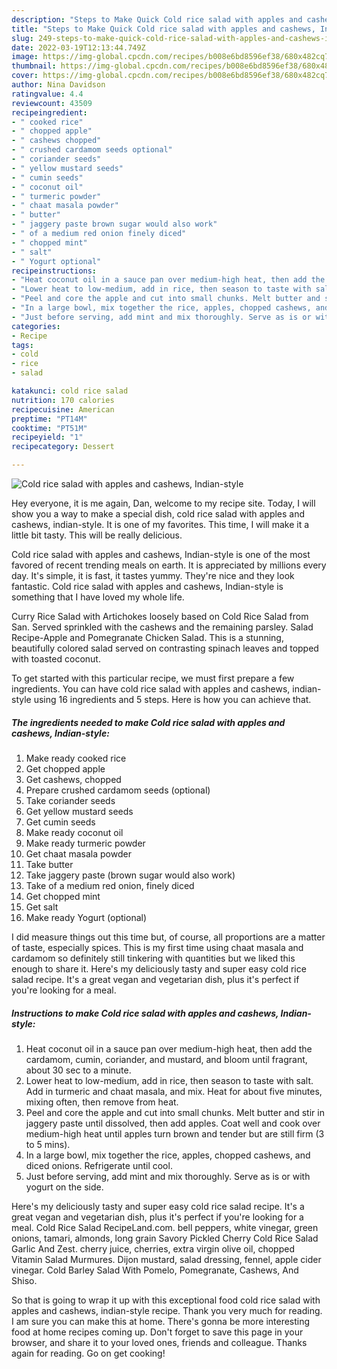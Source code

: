 ```yaml
---
description: "Steps to Make Quick Cold rice salad with apples and cashews, Indian-style"
title: "Steps to Make Quick Cold rice salad with apples and cashews, Indian-style"
slug: 249-steps-to-make-quick-cold-rice-salad-with-apples-and-cashews-indian-style
date: 2022-03-19T12:13:44.749Z
image: https://img-global.cpcdn.com/recipes/b008e6bd8596ef38/680x482cq70/cold-rice-salad-with-apples-and-cashews-indian-style-recipe-main-photo.jpg
thumbnail: https://img-global.cpcdn.com/recipes/b008e6bd8596ef38/680x482cq70/cold-rice-salad-with-apples-and-cashews-indian-style-recipe-main-photo.jpg
cover: https://img-global.cpcdn.com/recipes/b008e6bd8596ef38/680x482cq70/cold-rice-salad-with-apples-and-cashews-indian-style-recipe-main-photo.jpg
author: Nina Davidson
ratingvalue: 4.4
reviewcount: 43509
recipeingredient:
- " cooked rice"
- " chopped apple"
- " cashews chopped"
- " crushed cardamom seeds optional"
- " coriander seeds"
- " yellow mustard seeds"
- " cumin seeds"
- " coconut oil"
- " turmeric powder"
- " chaat masala powder"
- " butter"
- " jaggery paste brown sugar would also work"
- " of a medium red onion finely diced"
- " chopped mint"
- " salt"
- " Yogurt optional"
recipeinstructions:
- "Heat coconut oil in a sauce pan over medium-high heat, then add the cardamom, cumin, coriander, and mustard, and bloom until fragrant, about 30 sec to a minute."
- "Lower heat to low-medium, add in rice, then season to taste with salt. Add in turmeric and chaat masala, and mix. Heat for about five minutes, mixing often, then remove from heat."
- "Peel and core the apple and cut into small chunks. Melt butter and stir in jaggery paste until dissolved, then add apples. Coat well and cook over medium-high heat until apples turn brown and tender but are still firm (3 to 5 mins)."
- "In a large bowl, mix together the rice, apples, chopped cashews, and diced onions. Refrigerate until cool."
- "Just before serving, add mint and mix thoroughly. Serve as is or with yogurt on the side."
categories:
- Recipe
tags:
- cold
- rice
- salad

katakunci: cold rice salad 
nutrition: 170 calories
recipecuisine: American
preptime: "PT14M"
cooktime: "PT51M"
recipeyield: "1"
recipecategory: Dessert

---
```



![Cold rice salad with apples and cashews, Indian-style](https://img-global.cpcdn.com/recipes/b008e6bd8596ef38/680x482cq70/cold-rice-salad-with-apples-and-cashews-indian-style-recipe-main-photo.jpg)

Hey everyone, it is me again, Dan, welcome to my recipe site. Today, I will show you a way to make a special dish, cold rice salad with apples and cashews, indian-style. It is one of my favorites. This time, I will make it a little bit tasty. This will be really delicious.

Cold rice salad with apples and cashews, Indian-style is one of the most favored of recent trending meals on earth. It is appreciated by millions every day. It's simple, it is fast, it tastes yummy. They're nice and they look fantastic. Cold rice salad with apples and cashews, Indian-style is something that I have loved my whole life.

Curry Rice Salad with Artichokes loosely based on Cold Rice Salad from San. Served sprinkled with the cashews and the remaining parsley. Salad Recipe-Apple and Pomegranate Chicken Salad. This is a stunning, beautifully colored salad served on contrasting spinach leaves and topped with toasted coconut.


To get started with this particular recipe, we must first prepare a few ingredients. You can have cold rice salad with apples and cashews, indian-style using 16 ingredients and 5 steps. Here is how you can achieve that.

<!--inarticleads1-->

##### The ingredients needed to make Cold rice salad with apples and cashews, Indian-style:

1. Make ready  cooked rice
1. Get  chopped apple
1. Get  cashews, chopped
1. Prepare  crushed cardamom seeds (optional)
1. Take  coriander seeds
1. Get  yellow mustard seeds
1. Get  cumin seeds
1. Make ready  coconut oil
1. Make ready  turmeric powder
1. Get  chaat masala powder
1. Take  butter
1. Take  jaggery paste (brown sugar would also work)
1. Take  of a medium red onion, finely diced
1. Get  chopped mint
1. Get  salt
1. Make ready  Yogurt (optional)


I did measure things out this time but, of course, all proportions are a matter of taste, especially spices. This is my first time using chaat masala and cardamom so definitely still tinkering with quantities but we liked this enough to share it. Here&#39;s my deliciously tasty and super easy cold rice salad recipe. It&#39;s a great vegan and vegetarian dish, plus it&#39;s perfect if you&#39;re looking for a meal. 

<!--inarticleads2-->

##### Instructions to make Cold rice salad with apples and cashews, Indian-style:

1. Heat coconut oil in a sauce pan over medium-high heat, then add the cardamom, cumin, coriander, and mustard, and bloom until fragrant, about 30 sec to a minute.
1. Lower heat to low-medium, add in rice, then season to taste with salt. Add in turmeric and chaat masala, and mix. Heat for about five minutes, mixing often, then remove from heat.
1. Peel and core the apple and cut into small chunks. Melt butter and stir in jaggery paste until dissolved, then add apples. Coat well and cook over medium-high heat until apples turn brown and tender but are still firm (3 to 5 mins).
1. In a large bowl, mix together the rice, apples, chopped cashews, and diced onions. Refrigerate until cool.
1. Just before serving, add mint and mix thoroughly. Serve as is or with yogurt on the side.


Here&#39;s my deliciously tasty and super easy cold rice salad recipe. It&#39;s a great vegan and vegetarian dish, plus it&#39;s perfect if you&#39;re looking for a meal. Cold Rice Salad RecipeLand.com. bell peppers, white vinegar, green onions, tamari, almonds, long grain Savory Pickled Cherry Cold Rice Salad Garlic And Zest. cherry juice, cherries, extra virgin olive oil, chopped Vitamin Salad Murmures. Dijon mustard, salad dressing, fennel, apple cider vinegar. Cold Barley Salad With Pomelo, Pomegranate, Cashews, And Shiso. 

So that is going to wrap it up with this exceptional food cold rice salad with apples and cashews, indian-style recipe. Thank you very much for reading. I am sure you can make this at home. There's gonna be more interesting food at home recipes coming up. Don't forget to save this page in your browser, and share it to your loved ones, friends and colleague. Thanks again for reading. Go on get cooking!
